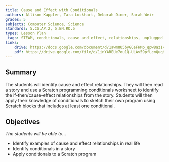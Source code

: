 ```yaml
---
title: Cause and Effect with Conditionals
authors: Allison Kappler, Tara Lockhart, Deborah Diner, Sarah Weir
grades: 5
subjects: Computer Science, Science
standards: 5.CS.AP.2, 5.EN.RD.5
types: Lesson Plan
_tags: STEAM, conditionals, cause and effect, relationships, unplugged
links:
    drive: https://docs.google.com/document/d/1awm8U5byGCeFHMp_qpw8azIv1adKJubkeA5EC_-bbnw/edit?usp=drive_link
    pdf: https://drive.google.com/file/d/1inYAREUe7ou1Q-ULAv59pfLcmQuqKz4B/view?usp=drive_link
---
```


## Summary

The students will identify cause and effect relationships.  They will then read a story and use a Scratch programming conditionals worksheet to identify the if-then/cause-effect relationships from the story.  Students will then apply their knowledge of conditionals to sketch their own program using Scratch blocks that includes at least one conditional.

## Objectives

*The students will be able to...*

* Identify examples of cause and effect relationships in real life
* Identify conditionals in a story
* Apply conditionals to a Scratch program


